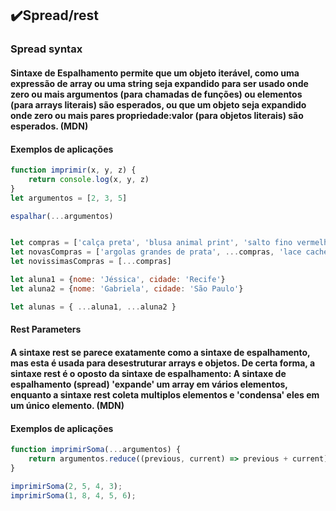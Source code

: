 ## ✔️Spread/rest
### Spread syntax
#### Sintaxe de Espalhamento permite que um objeto iterável, como uma expressão de array ou uma string seja expandido para ser usado onde zero ou mais argumentos (para chamadas de funções) ou elementos (para arrays literais) são esperados, ou que um objeto seja expandido onde zero ou mais pares propriedade:valor (para objetos literais) são esperados. (MDN)
#### Exemplos de aplicações
```javascript
function imprimir(x, y, z) { 
    return console.log(x, y, z)
}
let argumentos = [2, 3, 5]

espalhar(...argumentos)


let compras = ['calça preta', 'blusa animal print', 'salto fino vermelho 12cm']
let novasCompras = ['argolas grandes de prata', ...compras, 'lace cacheada castanho']
let novissimasCompras = [...compras]

let aluna1 = {nome: 'Jéssica', cidade: 'Recife'}
let aluna2 = {nome: 'Gabriela', cidade: 'São Paulo'}

let alunas = { ...aluna1, ...aluna2 }
```
#### Rest Parameters
#### A sintaxe rest se parece exatamente como a sintaxe de espalhamento, mas esta é usada para desestruturar arrays e objetos. De certa forma, a sintaxe rest é o oposto da sintaxe de espalhamento: A sintaxe de espalhamento (spread) 'expande' um array em vários elementos, enquanto a sintaxe rest coleta multiplos elementos e 'condensa' eles em um único elemento. (MDN)
#### Exemplos de aplicações
```javascript
function imprimirSoma(...argumentos) {
    return argumentos.reduce((previous, current) => previous + current);
}

imprimirSoma(2, 5, 4, 3);
imprimirSoma(1, 8, 4, 5, 6);
```
